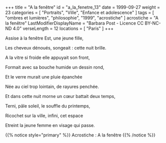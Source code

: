 +++
title = "A la fenêtre"
id = "a_la_fenetre_13"
date = 1999-09-27
weight = 23
categories = [ "Portraits", "Ville", "Enfance et adolescence" ]
tags = [ "ombres et lumières", "philosophie", "1999", "acrostiche" ]
acrostiche = "A la fenêtre"
LastModifierDisplayName = "Barbara Post - Licence CC BY-NC-ND 4.0"
verseLength = 12
locations = [ "Paris" ]
+++

Assise à la fenêtre Est, une jeune fille,

Les cheveux dénoués, songeait : cette nuit brille.

A la vitre si froide elle appuyait son front,

Formait avec sa bouche humide un dessin rond,

Et le verre murait une pluie épanchée

Née au ciel trop lointain, de rayures penchée.

Et dans cette nuit morne un cœur battait deux temps,

Terni, pâle soleil, le souffle du printemps,

Ricochet sur la ville, infini, cet espace

Etreint la jeune femme en visage qui passe.

{{% notice style="primary" %}}
Acrostiche : A la fenêtre
{{% /notice %}}
